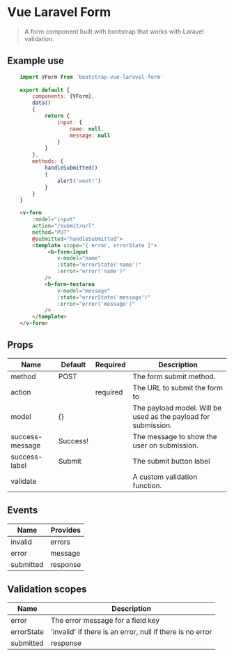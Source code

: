# Vue Laravel Form

> A form component built with bootstrap that works with Laravel validation.

## Example use
```js
    import VForm from 'bootstrap-vue-laravel-form'
    
    export default {
        components: {VForm},
        data()
        {
            return {
                input: {
                    name: null,
                    message: null
                }
            }
        },
        methods: {
            handleSubmitted()
            {
                alert('woot!')
            }
        }
    }
```

```html
    <v-form
        :model="input"
        action="/submit/url"
        method="PUT"
        @submitted="handleSubmitted">
        <template scope="{ error, errorState }">
             <b-form-input 
                v-model="name"
                :state="errorState('name')"
                :error="error('name')"
            />
            <b-form-textarea 
                v-model="message"
                :state="errorState('message')"
                :error="error('message')"
            />
        </template>
    </v-form>
```

## Props

| Name | Default | Required | Description |
| ---- |----| ----| -----|
| method | POST | | The form submit method. |
| action | | required | The URL to submit the form to |
| model | {} | | The payload model. Will be used as the payload for submission. |
| success-message | Success! | | The message to show the user on submission. |
| success-label | Submit | | The submit button label |
| validate | | | A custom validation function. |

## Events

| Name | Provides |
| ---- |---- |
| invalid | errors |
| error | message |
| submitted | response |

## Validation scopes

| Name | Description |
| ---- |---- |
| error | The error message for a field key |
| errorState | 'invalid' if there is an error, null if there is no error |
| submitted | response |